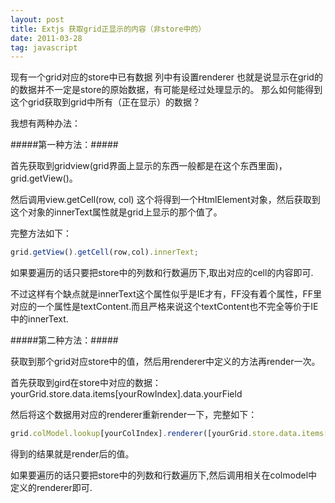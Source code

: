 ```yaml
---
layout: post
title: Extjs 获取grid正显示的内容（非store中的） 
date: 2011-03-28 
tag: javascript
---
```


现有一个grid对应的store中已有数据
列中有设置renderer
也就是说显示在grid的的数据并不一定是store的原始数据，有可能是经过处理显示的。
那么如何能得到这个grid获取到grid中所有（正在显示）的数据？

我想有两种办法：

#####第一种方法：#####

首先获取到gridview(grid界面上显示的东西一般都是在这个东西里面)，grid.getView()。

然后调用view.getCell(row, col) 这个将得到一个HtmlElement对象，然后获取到这个对象的innerText属性就是grid上显示的那个值了。

完整方法如下：
``` javascript
grid.getView().getCell(row,col).innerText;
```

如果要遍历的话只要把store中的列数和行数遍历下,取出对应的cell的内容即可.

不过这样有个缺点就是innerText这个属性似乎是IE才有，FF没有着个属性，FF里对应的一个属性是textContent.而且严格来说这个textContent也不完全等价于IE中的innerText.

 

#####第二种方法：#####

获取到那个grid对应store中的值，然后用renderer中定义的方法再render一次。

首先获取到gird在store中对应的数据：yourGrid.store.data.items[yourRowIndex].data.yourField

然后将这个数据用对应的renderer重新render一下，完整如下：
``` javascript
grid.colModel.lookup[yourColIndex].renderer([yourGrid.store.data.items[yourRowIndex].data.yourField) 
```
得到的结果就是render后的值。

如果要遍历的话只要把store中的列数和行数遍历下,然后调用相关在colmodel中定义的renderer即可.

